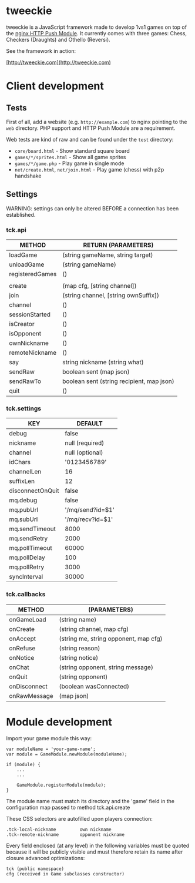 # tweeckie

tweeckie is a JavaScript framework made to develop 1vs1 games on top of the [nginx HTTP Push Module](https://github.com/slact/nginx_http_push_module). It currently comes with three games: Chess, Checkers (Draughts) and Othello (Reversi).

See the framework in action:

[http://tweeckie.com](http://tweeckie.com)

# Client development

## Tests

First of all, add a website (e.g. `http://example.com`) to nginx pointing to the `web` directory. PHP support and HTTP Push Module are a requirement.

Web tests are kind of raw and can be found under the `test` directory:

* `core/board.html` - Show standard square board
* `games/*/sprites.html` - Show all game sprites
* `games/*/game.php` - Play game in single mode
* `net/create.html`, `net/join.html` - Play game (chess) with p2p handshake

## Settings

WARNING: settings can only be altered BEFORE a connection has been established.

### tck.api

|METHOD                  |RETURN (PARAMETERS)                        |
|------------------------|-------------------------------------------|
|loadGame                |(string gameName, string target)           |
|unloadGame              |(string gameName)                          |
|registeredGames         |()                                         |
|                        |                                           |
|create                  |(map cfg, [string channel])                |
|join                    |(string channel, [string ownSuffix])       |
|channel                 |()                                         |
|sessionStarted          |()                                         |
|isCreator               |()                                         |
|isOpponent              |()                                         |
|ownNickname             |()                                         |
|remoteNickname          |()                                         |
|say                     |string nickname (string what)              |
|sendRaw                 |boolean sent (map json)                    |
|sendRawTo               |boolean sent (string recipient, map json)  |
|quit                    |()                                         |

### tck.settings

|KEY                     |DEFAULT         |
|------------------------|----------------|
|debug                   |false           |
|nickname                |null (required) |
|channel                 |null (optional) |
|idChars                 |'0123456789'    |
|channelLen              |16              |
|suffixLen               |12              |
|disconnectOnQuit        |false           |
|mq.debug                |false           |
|mq.pubUrl               |'/mq/send?id=$1'|
|mq.subUrl               |'/mq/recv?id=$1'|
|mq.sendTimeout          |8000            |
|mq.sendRetry            |2000            |
|mq.pollTimeout          |60000           |
|mq.pollDelay            |100             |
|mq.pollRetry            |3000            |
|syncInterval            |30000           |

### tck.callbacks

|METHOD                  |(PARAMETERS)                         |
|------------------------|-------------------------------------|
|onGameLoad              |(string name)                        |
|onCreate                |(string channel, map cfg)            |
|onAccept                |(string me, string opponent, map cfg)|
|onRefuse                |(string reason)                      |
|onNotice                |(string notice)                      |
|onChat                  |(string opponent, string message)    |
|onQuit                  |(string opponent)                    |
|onDisconnect            |(boolean wasConnected)               |
|onRawMessage            |(map json)                           |

# Module development

Import your game module this way:

    var moduleName = 'your-game-name';
    var module = GameModule.newModule(moduleName);

    if (module) {
        ...
        ...

        GameModule.registerModule(module);
    }

The module name must match its directory and the 'game' field in the configuration map passed to method tck.api.create

These CSS selectors are autofilled upon players connection:

    .tck-local-nickname         own nickname
    .tck-remote-nickname        opponent nickname

Every field enclosed (at any level) in the following variables must be quoted because it will be publicly visible and must therefore retain its name after closure advanced optimizations:

    tck (public namespace)
    cfg (received in Game subclasses constructor)

